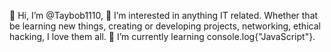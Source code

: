 👋 Hi, I’m @Taybob1110,
👀 I’m interested in anything IT related. Whether that be learning new things, creating or developing projects, networking, ethical hacking, I love them all.
🌱 I’m currently learning console.log{"JavaScript"}.
